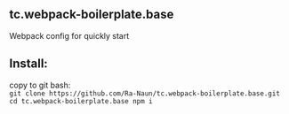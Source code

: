 ## tc.webpack-boilerplate.base
Webpack config for quickly start

## Install:
copy to git bash:  
`
git clone https://github.com/Ra-Naun/tc.webpack-boilerplate.base.git
cd tc.webpack-boilerplate.base
npm i
`
